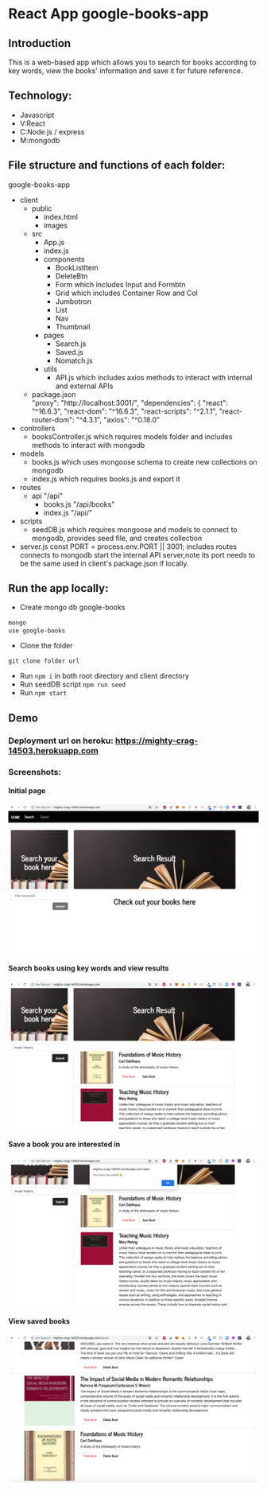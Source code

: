 # React App google-books-app


## Introduction

This is a web-based app which allows you to search for books according to key words, view the books' information and save it for future reference.

## Technology:
- Javascript
- V:React 
- C:Node.js / express
- M:mongodb

## File structure and functions of each folder:


google-books-app
- client
    - public 
        - index.html
        - images
    - src
        - App.js
        - index.js
        - components
            - BookListItem
            - DeleteBtn
            - Form which includes Input and Formbtn
            - Grid which includes Container Row and Col
            - Jumbotron
            - List
            - Nav
            - Thumbnail
        - pages
            - Search.js
            - Saved.js
            - Nomatch.js
        - utils
            - API.js which includes axios methods to interact with internal and external APIs
    - package.json   
        "proxy": "http://localhost:3001/",
        "dependencies": {
        "react": "^16.6.3",
        "react-dom": "^16.6.3",
        "react-scripts": "^2.1.1",
        "react-router-dom": "^4.3.1",
        "axios": "^0.18.0"
- controllers
    - booksController.js which requires models folder and includes methods to interact with mongodb
- models
    - books.js which uses mongoose schema to create new collections on mongodb
    - index.js which requires books.js and export it
- routes
    - api             "/api"
        - books.js    "/api/books"  
        - index.js    "/api/"
- scripts
    - seedDB.js which requires mongoose and models to connect to mongodb, provides seed file, and creates collection
- server.js
      const PORT = process.env.PORT || 3001;
      includes routes
      connects to mongodb
      start the internal API server,note its port needs to be the same used in client's package.json if locally.



## Run the app locally: 

- Create mongo db google-books 
```
mongo
use google-books
```
- Clone the folder 
```
git clone folder url
```
- Run ```npm i``` in both root directory and client directory
- Run seedDB script ```npm run seed```
- Run ```npm start```



## Demo
### Deployment url on heroku: https://mighty-crag-14503.herokuapp.com

### Screenshots:

#### Initial page

![Initial Page](/client/public/images/launch.png)

#### Search books using key words and view results

![Search Page](/client/public/images/search.png)

#### Save a book you are interested in

![Save Page](/client/public/images/save.png)

#### View saved books

![Saved Page](/client/public/images/saved.png)


